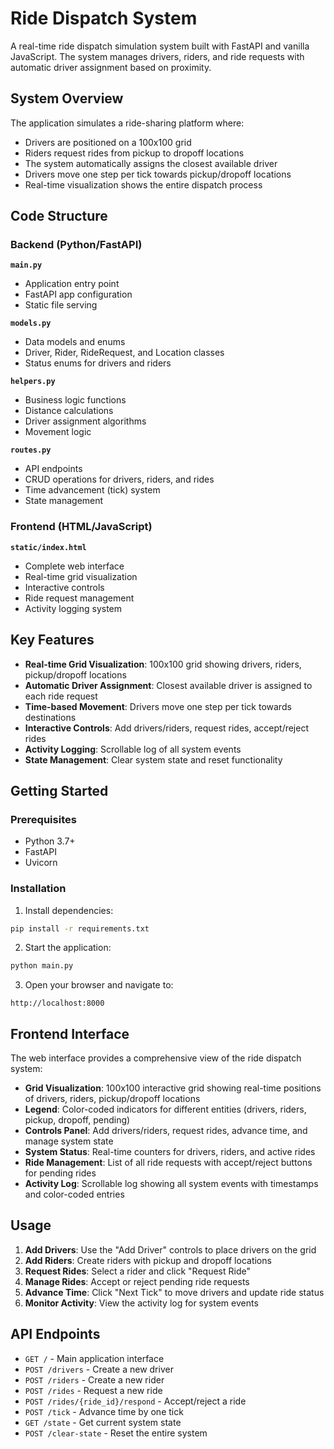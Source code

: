 # Ride Dispatch System

A real-time ride dispatch simulation system built with FastAPI and vanilla JavaScript. The system manages drivers, riders, and ride requests with automatic driver assignment based on proximity.

## System Overview

The application simulates a ride-sharing platform where:
- Drivers are positioned on a 100x100 grid
- Riders request rides from pickup to dropoff locations
- The system automatically assigns the closest available driver
- Drivers move one step per tick towards pickup/dropoff locations
- Real-time visualization shows the entire dispatch process

## Code Structure

### Backend (Python/FastAPI)

**`main.py`**
- Application entry point
- FastAPI app configuration
- Static file serving

**`models.py`**
- Data models and enums
- Driver, Rider, RideRequest, and Location classes
- Status enums for drivers and riders

**`helpers.py`**
- Business logic functions
- Distance calculations
- Driver assignment algorithms
- Movement logic

**`routes.py`**
- API endpoints
- CRUD operations for drivers, riders, and rides
- Time advancement (tick) system
- State management

### Frontend (HTML/JavaScript)

**`static/index.html`**
- Complete web interface
- Real-time grid visualization
- Interactive controls
- Ride request management
- Activity logging system

## Key Features

- **Real-time Grid Visualization**: 100x100 grid showing drivers, riders, pickup/dropoff locations
- **Automatic Driver Assignment**: Closest available driver is assigned to each ride request
- **Time-based Movement**: Drivers move one step per tick towards destinations
- **Interactive Controls**: Add drivers/riders, request rides, accept/reject rides
- **Activity Logging**: Scrollable log of all system events
- **State Management**: Clear system state and reset functionality

## Getting Started

### Prerequisites

- Python 3.7+
- FastAPI
- Uvicorn

### Installation

1. Install dependencies:
```bash
pip install -r requirements.txt
```

2. Start the application:
```bash
python main.py
```

3. Open your browser and navigate to:
```
http://localhost:8000
```

## Frontend Interface

The web interface provides a comprehensive view of the ride dispatch system:

- **Grid Visualization**: 100x100 interactive grid showing real-time positions of drivers, riders, pickup/dropoff locations
- **Legend**: Color-coded indicators for different entities (drivers, riders, pickup, dropoff, pending)
- **Controls Panel**: Add drivers/riders, request rides, advance time, and manage system state
- **System Status**: Real-time counters for drivers, riders, and active rides
- **Ride Management**: List of all ride requests with accept/reject buttons for pending rides
- **Activity Log**: Scrollable log showing all system events with timestamps and color-coded entries

## Usage

1. **Add Drivers**: Use the "Add Driver" controls to place drivers on the grid
2. **Add Riders**: Create riders with pickup and dropoff locations
3. **Request Rides**: Select a rider and click "Request Ride"
4. **Manage Rides**: Accept or reject pending ride requests
5. **Advance Time**: Click "Next Tick" to move drivers and update ride status
6. **Monitor Activity**: View the activity log for system events

## API Endpoints

- `GET /` - Main application interface
- `POST /drivers` - Create a new driver
- `POST /riders` - Create a new rider
- `POST /rides` - Request a new ride
- `POST /rides/{ride_id}/respond` - Accept/reject a ride
- `POST /tick` - Advance time by one tick
- `GET /state` - Get current system state
- `POST /clear-state` - Reset the entire system 